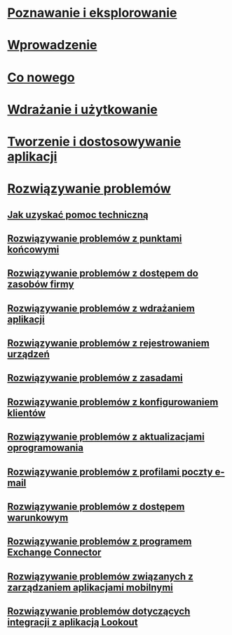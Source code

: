 # [Poznawanie i eksplorowanie](/intune/understand-explore/introduction-to-microsoft-intune)
# [Wprowadzenie](/intune/get-started/get-started)
# [Co nowego](/intune/whats-new/whats-new-in-microsoft-intune)
<!-- # [Plan and Design](/intune/plan-design/ways-to-do-enterprise-mobility) -->
# [Wdrażanie i użytkowanie](/intune/deploy-use/overview-of-device-and-app-lifecycles-in-microsoft-intune)
# [Tworzenie i dostosowywanie aplikacji](/intune/develop/intune-app-sdk)

# [Rozwiązywanie problemów](general-troubleshooting-tips-for-microsoft-intune.md)
## [Jak uzyskać pomoc techniczną](how-to-get-support-for-microsoft-intune.md)
## [Rozwiązywanie problemów z punktami końcowymi](Troubleshoot-Endpoint-Protection-in-microsoft-intune.md)
## [Rozwiązywanie problemów z dostępem do zasobów firmy](Troubleshoot-company-resource-access-problems-with-microsoft-intune.md)
## [Rozwiązywanie problemów z wdrażaniem aplikacji](Troubleshoot-app-deployment-problems-in-microsoft-intune.md)
## [Rozwiązywanie problemów z rejestrowaniem urządzeń](troubleshoot-device-enrollment-in-intune.md)
## [Rozwiązywanie problemów z zasadami](Troubleshoot-policies-in-microsoft-intune.md)
## [Rozwiązywanie problemów z konfigurowaniem klientów](Troubleshoot-client-setup-in-microsoft-intune.md)
## [Rozwiązywanie problemów z aktualizacjami oprogramowania](Troubleshoot-software-updates-in-microsoft-intune.md)
## [Rozwiązywanie problemów z profilami poczty e-mail](Troubleshoot-email-profiles-in-microsoft-intune.md)
## [Rozwiązywanie problemów z dostępem warunkowym](troubleshoot-conditional-access.md)
## [Rozwiązywanie problemów z programem Exchange Connector](troubleshoot-exchange-connector.md)

## [Rozwiązywanie problemów związanych z zarządzaniem aplikacjami mobilnymi](troubleshoot-mam.md)

## [Rozwiązywanie problemów dotyczących integracji z aplikacją Lookout](troubleshooting-lookout-integration.md)


<!--HONumber=Nov16_HO4-->


